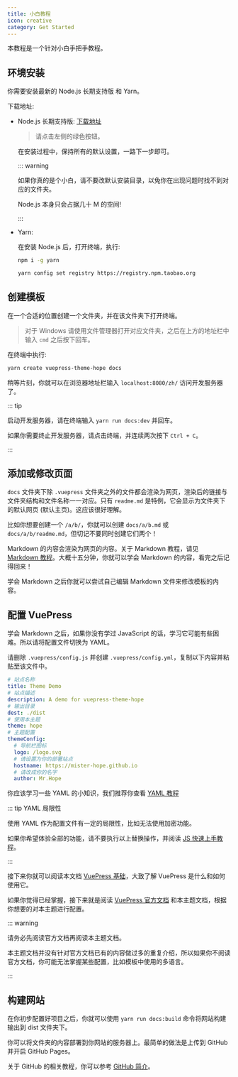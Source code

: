 ```yaml
---
title: 小白教程
icon: creative
category: Get Started
---
```


本教程是一个针对小白手把手教程。

## 环境安装

你需要安装最新的 Node.js 长期支持版 和 Yarn。

下载地址:

- Node.js 长期支持版: [下载地址](https://nodejs.org/zh-cn/)

  > 请点击左侧的绿色按钮。

  在安装过程中，保持所有的默认设置，一路下一步即可。

  ::: warning

  如果你真的是个小白，请不要改默认安装目录，以免你在出现问题时找不到对应的文件夹。

  Node.js 本身只会占据几十 M 的空间!

  :::

- Yarn:

  在安装 Node.js 后，打开终端，执行:

  ```sh
  npm i -g yarn

  yarn config set registry https://registry.npm.taobao.org
  ```

## 创建模板

在一个合适的位置创建一个文件夹，并在该文件夹下打开终端。

> 对于 Windows 请使用文件管理器打开对应文件夹，之后在上方的地址栏中输入 `cmd` 之后按下回车。

在终端中执行:

```sh
yarn create vuepress-theme-hope docs
```

稍等片刻，你就可以在浏览器地址栏输入 `localhost:8080/zh/` 访问开发服务器了。

::: tip

启动开发服务器，请在终端输入 `yarn run docs:dev` 并回车。

如果你需要终止开发服务器，请点击终端，并连续两次按下 `Ctrl + C`。

:::

## 添加或修改页面

`docs` 文件夹下除 `.vuepress` 文件夹之外的文件都会渲染为网页，渲染后的链接与文件夹结构和文件名称一一对应。只有 `readme.md` 是特例，它会显示为文件夹下的默认网页 (默认主页)。这应该很好理解。

比如你想要创建一个 `/a/b/`，你就可以创建 `docs/a/b.md` 或 `docs/a/b/readme.md`，但切记不要同时创建它们两个！

Markdown 的内容会渲染为网页的内容。关于 Markdown 教程，请见 [Markdown 教程](markdown/readme.md)。大概十五分钟，你就可以学会 Markdown 的内容，看完之后记得回来！

学会 Markdown 之后你就可以尝试自己编辑 Markdown 文件来修改模板的内容。

## 配置 VuePress

学会 Markdown 之后，如果你没有学过 JavaScript 的话，学习它可能有些困难。所以请将配置文件切换为 YAML。

请删除 `.vuepress/config.js` 并创建 `.vuepress/config.yml`，复制以下内容并粘贴至该文件中。

```yml
# 站点名称
title: Theme Demo
# 站点描述
description: A demo for vuepress-theme-hope
# 输出目录
dest: ./dist
# 使用本主题
theme: hope
# 主题配置
themeConfig:
  # 导航栏图标
  logo: /logo.svg
  # 请设置为你的部署站点
  hostname: https://mister-hope.github.io
  # 请改成你的名字
  author: Mr.Hope
```

你应该学习一些 YAML 的小知识，我们推荐你查看 [YAML 教程](https://mrhope.site/code/language/yaml/)

::: tip YAML 局限性

使用 YAML 作为配置文件有一定的局限性，比如无法使用加密功能。

如果你希望体验全部的功能，请不要执行以上替换操作，并阅读 [JS 快速上手教程](https://mrhope.site/code/language/js/guide/)。

:::

接下来你就可以阅读本文档 [VuePress 基础](vuepress/readme.md)，大致了解 VuePress 是什么和如何使用它。

如果你觉得已经掌握，接下来就是阅读 [VuePress 官方文档](https://v1.vuepress.vuejs.org/zh/guide/) 和本主题文档，根据你想要的对本主题进行配置。

::: warning

请务必先阅读官方文档再阅读本主题文档。

本主题文档并没有针对官方文档已有的内容做过多的重复介绍，所以如果你不阅读官方文档，你可能无法掌握某些配置，比如模板中使用的多语言。

:::

## 构建网站

在你初步配置好项目之后，你就可以使用 `yarn run docs:build` 命令将网站构建输出到 dist 文件夹下。

你可以将文件夹的内容部署到你网站的服务器上。最简单的做法是上传到 GitHub 并开启 GitHub Pages。

关于 GitHub 的相关教程，你可以参考 [GitHub 简介](https://mrhope.site/code/github/)。

